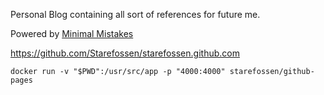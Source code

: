 Personal Blog containing all sort of references for future me.

Powered by [Minimal Mistakes](http://mmistakes.github.io/minimal-mistakes/)

https://github.com/Starefossen/starefossen.github.com

```
docker run -v "$PWD":/usr/src/app -p "4000:4000" starefossen/github-pages
```

